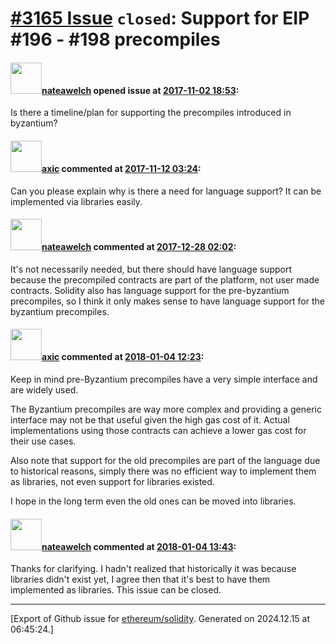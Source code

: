# [\#3165 Issue](https://github.com/ethereum/solidity/issues/3165) `closed`: Support for EIP #196 - #198 precompiles

#### <img src="https://avatars.githubusercontent.com/u/706153?u=fa39e0e0f2268ac9debaa19752ce07542b9a9cf7&v=4" width="50">[nateawelch](https://github.com/nateawelch) opened issue at [2017-11-02 18:53](https://github.com/ethereum/solidity/issues/3165):

Is there a timeline/plan for supporting the precompiles introduced in byzantium?

#### <img src="https://avatars.githubusercontent.com/u/20340?v=4" width="50">[axic](https://github.com/axic) commented at [2017-11-12 03:24](https://github.com/ethereum/solidity/issues/3165#issuecomment-343710696):

Can you please explain why is there a need for language support? It can be implemented via libraries easily.

#### <img src="https://avatars.githubusercontent.com/u/706153?u=fa39e0e0f2268ac9debaa19752ce07542b9a9cf7&v=4" width="50">[nateawelch](https://github.com/nateawelch) commented at [2017-12-28 02:02](https://github.com/ethereum/solidity/issues/3165#issuecomment-354213912):

It's not necessarily needed, but there should have language support because the precompiled contracts are part of the platform, not user made contracts. Solidity also has language support for the pre-byzantium precompiles, so I think it only makes sense to have language support for the byzantium precompiles.

#### <img src="https://avatars.githubusercontent.com/u/20340?v=4" width="50">[axic](https://github.com/axic) commented at [2018-01-04 12:23](https://github.com/ethereum/solidity/issues/3165#issuecomment-355269365):

Keep in mind pre-Byzantium precompiles have a very simple interface and are widely used.

The Byzantium precompiles are way more complex and providing a generic interface may not be that useful given the high gas cost of it. Actual implementations using those contracts can achieve a lower gas cost for their use cases.

Also note that support for the old precompiles are part of the language due to historical reasons, simply there was no efficient way to implement them as libraries, not even support for libraries existed. 

I hope in the long term even the old ones can be moved into libraries.

#### <img src="https://avatars.githubusercontent.com/u/706153?u=fa39e0e0f2268ac9debaa19752ce07542b9a9cf7&v=4" width="50">[nateawelch](https://github.com/nateawelch) commented at [2018-01-04 13:43](https://github.com/ethereum/solidity/issues/3165#issuecomment-355285072):

Thanks for clarifying. I hadn't realized that historically it was because libraries didn't exist yet, I agree then that it's best to have them implemented as libraries. This issue can be closed.


-------------------------------------------------------------------------------



[Export of Github issue for [ethereum/solidity](https://github.com/ethereum/solidity). Generated on 2024.12.15 at 06:45:24.]
